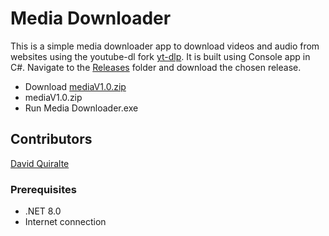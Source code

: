 # Media Downloader
This is a simple media downloader app to download videos and audio from websites using the youtube-dl fork [yt-dlp](https://github.com/yt-dlp/yt-dlp). It is built using Console app in C#.
Navigate to the [Releases](https://github.com/KxnqDavid/Media-Downloader/releases) folder and download the chosen release.

- Download [mediaV1.0.zip](https://github.com/KxnqDavid/Media-Downloader/releases/download/V1.0/mediaV1.0.zip)
- mediaV1.0.zip
- Run Media Downloader.exe

## Contributors
[David Quiralte](https://github.com/KxnqDavid)

### Prerequisites
- .NET 8.0
- Internet connection
